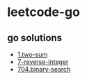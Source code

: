 #  leetcode-go  

## go solutions
- [1.two-sum](./1-two-sum/1-two-sum.go)
- [7-reverse-integer](./7-reverse-integer.go)
- [704.binary-search](./704-binary-search/704-binary-search.go)
